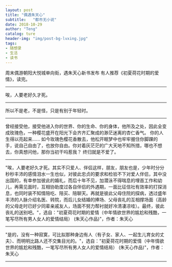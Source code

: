 ```yaml
---
layout: post
title: "偶遇朱天心"
subtitle:   "都市无小说"
date: 2018-10-29
author: "Teng"
catalog: ture
header-img: "img/post-bg-lvxing.jpg"
tags:
- 随想录
- 生活
- 读书
---
```



周末偶游朝阳大悦城单向街，遇朱天心新书发布
有人推荐《初夏荷花时期的爱情》，读完。

****
唉，人要老好久才死。
****
所以不是老，不是怪，只是有别于年轻时。
****
曾经接受他，接受他进入你的世界、你的生命、你的身体，他所及之处，因此全变成玫瑰色，一种樱花盛开在阳光下会齐齐汇聚成的渺茫迷离的杏仁香气。 你的人生得以亮起来...... 如今玫瑰色樱花香散去，他松开眠梦中也牢牢握住你脚踝的手，说自己自由了，也放你自由。你对着灰茫茫的广大天地不知所措，哪也不想去，你真想问他，那你当初干吗惹我？ 终归就是不爱了。
****
"唉，人要老好久才死。其实不只爱人、伴侣这样，朋友，朋友也是，少年时分分秒秒丰沛的感情泪水一生也似，对彼此忠贞的要求和检验不下对爱人伴侣，其中没出国的，有幸参加彼此的婚礼，而后十年不见，加潜泳不得喘息的埋首工作和幼儿，再需见面时，互相协助度过各自伴侣的外遇期，一面比征信社有效率的打探消息，也同时装不知情陪吃、陪买、陪聊天。再就是彼此父母住院的探病，透过盛年丰沛的人脉介绍名医、转院，而后儿女结婚的捧场、父母丧礼的互相撑场面（高龄的父母走时已好少同辈亲戚友人，场面不努力帮衬就好冷清凄凉哇）。最终，彼此丧礼的送别吧。"，选自："初夏荷花时期的爱情（中年情欲世界的尴尬和残酷，一笔写尽所有男人女人的爱情结局） (朱天心作品)"，作者：朱天心

****
"是的，没有一种寂寞，可比拟那种身边有人（有子女、家人、一起生儿育女的丈夫）、而明明比路人还不交集目光的。"，选自："初夏荷花时期的爱情（中年情欲世界的尴尬和残酷，一笔写尽所有男人女人的爱情结局） (朱天心作品)"，作者：朱天心
****
